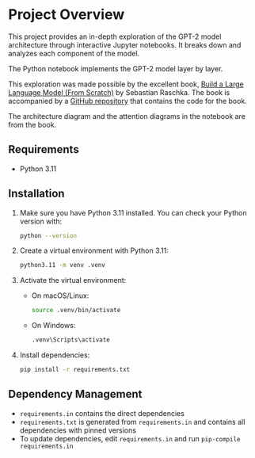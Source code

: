 # Project Overview

This project provides an in-depth exploration of the GPT-2 model architecture through interactive Jupyter notebooks. It breaks down and analyzes each component of the model.

The Python notebook implements the GPT-2 model layer by layer.

This exploration was made possible by the excellent book, [Build a Large Language Model (From Scratch)](https://www.amazon.com/Build-Large-Language-Model-Scratch-ebook/dp/B0DGQXVK62) by Sebastian Raschka. The book is accompanied by a [GitHub repository](https://github.com/rasbt/LLMs-from-scratch) that contains the code for the book.

The architecture diagram and the attention diagrams in the notebook are from the book.

## Requirements

- Python 3.11

## Installation

1. Make sure you have Python 3.11 installed. You can check your Python version with:
   ```bash
   python --version
   ```

2. Create a virtual environment with Python 3.11:
   ```bash
   python3.11 -m venv .venv
   ```

3. Activate the virtual environment:
   - On macOS/Linux:
     ```bash
     source .venv/bin/activate
     ```
   - On Windows:
     ```bash
     .venv\Scripts\activate
     ```

4. Install dependencies:
   ```bash
   pip install -r requirements.txt
   ```

## Dependency Management

- `requirements.in` contains the direct dependencies
- `requirements.txt` is generated from `requirements.in` and contains all dependencies with pinned versions
- To update dependencies, edit `requirements.in` and run `pip-compile requirements.in`
